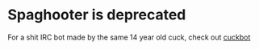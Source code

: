 # Spaghooter is deprecated
For a shit IRC bot made by the same 14 year old cuck, check out [cuckbot](https://github.com/installgen2/cuckbot)
